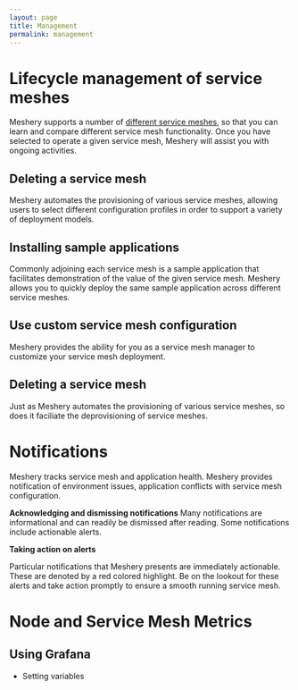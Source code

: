 ```yaml
---
layout: page
title: Management
permalink: management
---
```


# Lifecycle management of service meshes
Meshery supports a number of [different service meshes](installation/adapters), so that you can learn and compare different service mesh functionality. Once you have selected to operate a given service mesh, Meshery will assist you with ongoing activities.

## Deleting a service mesh
Meshery automates the provisioning of various service meshes, allowing users to select different configuration profiles in order to support a variety of deployment models.

## Installing sample applications
Commonly adjoining each service mesh is a sample application that facilitates demonstration of the value of the given service mesh. Meshery allows you to quickly deploy the same sample application across different service meshes.

## Use custom service mesh configuration
Meshery provides the ability for you as a service mesh manager to customize your service mesh deployment.

## Deleting a service mesh
Just as Meshery automates the provisioning of various service meshes, so does it faciliate the deprovisioning of service meshes.

# Notifications 
Meshery tracks service mesh and application health. Meshery provides notification of environment issues, application conflicts with service mesh configuration.

**Acknowledging and dismissing notifications**
Many notifications are informational and can readily be dismissed after reading. Some notifications include actionable alerts.

<strong>Taking action on alerts</strong>

Particular notifications that Meshery presents are immediately actionable. These are denoted by a red colored highlight. Be on the lookout for these alerts and take action promptly to ensure a smooth running service mesh.

# Node and Service Mesh Metrics

## Using Grafana
* Setting variables
